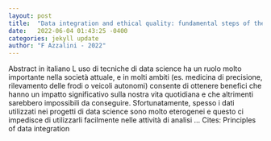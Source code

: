 ```yaml
---
layout: post
title:  "Data integration and ethical quality: fundamental steps of the data analysis pipeline"
date:   2022-06-04 01:43:25 -0400
categories: jekyll update
author: "F Azzalini - 2022"
---
```

Abstract in italiano L uso di tecniche di data science ha un ruolo molto importante nella società attuale, e in molti ambiti (es. medicina di precisione, rilevamento delle frodi o veicoli autonomi) consente di ottenere benefici che hanno un impatto significativo sulla nostra vita quotidiana e che altrimenti sarebbero impossibili da conseguire. Sfortunatamente, spesso i dati utilizzati nei progetti di data science sono molto eterogenei e questo ci impedisce di utilizzarli facilmente nelle attività di analisi … Cites: ‪Principles of data integration‬